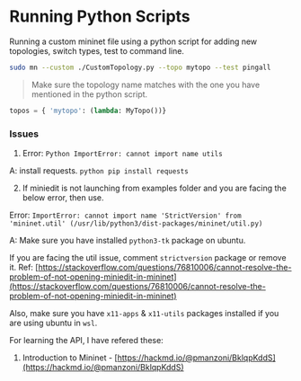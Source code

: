 # Running Python Scripts

Running a custom mininet file using a python script for adding new topologies, switch types, test to command line.

```bash
sudo mn --custom ./CustomTopology.py --topo mytopo --test pingall
```

> Make sure the topology name matches with the one you have mentioned in the python script.

```python
topos = { 'mytopo': (lambda: MyTopo())}
```



### Issues

1. Error: `Python ImportError: cannot import name utils`

A: install requests.
    ```python
    pip install requests
    ```

2. If miniedit is not launching from examples folder and you are facing the below error, then use.

Error: `ImportError: cannot import name 'StrictVersion' from 'mininet.util' (/usr/lib/python3/dist-packages/mininet/util.py)`

A: Make sure you have installed `python3-tk` package on ubuntu.

If you are facing the util issue, comment `strictversion` package or remove it. Ref: [https://stackoverflow.com/questions/76810006/cannot-resolve-the-problem-of-not-opening-miniedit-in-mininet](https://stackoverflow.com/questions/76810006/cannot-resolve-the-problem-of-not-opening-miniedit-in-mininet)

Also, make sure you have `x11-apps` & `x11-utils` packages installed if you are using ubuntu in `wsl`.




For learning the API, I have refered these:

1. Introduction to Mininet - [https://hackmd.io/@pmanzoni/BklqpKddS](https://hackmd.io/@pmanzoni/BklqpKddS)
   